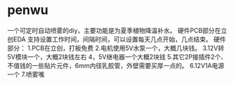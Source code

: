 # penwu
一个可定时自动喷雾的diy，主要功能是为夏季植物降温补水。
硬件PCB部分在立创EDA
支持设置工作时间，间隔时间，可以设置每天几点开始，几点结束。
硬件部分：
1.PCB在立创，打板免费
2.电机使用5V水泵一个，大概几块钱。
3.12V转5V模块一个，大概2块钱左右
4，5V继电器一个大概2块钱
5.其它2P接插件2个、不值钱的一些贴片元件，6mm内径乳胶管，外壁需要买厚一点的。
6.12V1A电源一个
7.喷雾嘴
